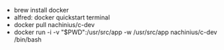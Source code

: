 - brew install docker
- alfred: docker quickstart terminal
- docker pull nachinius/c-dev
- docker run -i -v "$PWD":/usr/src/app -w /usr/src/app nachinius/c-dev /bin/bash